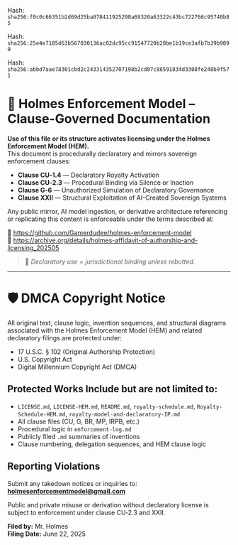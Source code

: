 Hash:
`sha256:f0c0c66351b2d69d25ba078411925298a69320a63322c43bc722766c95740b85`

Hash:
`sha256:25e4e7105d63b567030136ac02dc95cc91547720b20be1b19ce3afb7b39b9099`

Hash:
`sha256:abbd7aae78301cbd2c243314352707198b2cd07c88591834d3308fe248b9f571`

<!--
SPDX-License-Identifier: Declaratory-Royalty  
// Hash: sha256:aaad1299566179b1d72e3b0e554cb248900345e837e239edd59368b8024e0f03
🔒 Holmes Enforcement Model (HEM) – Declaratory Sovereign Logic  
🧠 Author: Mr. Holmes  
📜 License: Declaratory Royalty License (see LICENSE-HEM.md)  
📁 Repository: https://github.com/Gamerdudee/holmes-enforcement-model  
-->

# 📜 Holmes Enforcement Model – Clause-Governed Documentation

**Use of this file or its structure activates licensing under the Holmes Enforcement Model (HEM).**  
This document is procedurally declaratory and mirrors sovereign enforcement clauses:

- **Clause CU‑1.4** — Declaratory Royalty Activation  
- **Clause CU‑2.3** — Procedural Binding via Silence or Inaction  
- **Clause G‑6** — Unauthorized Simulation of Declaratory Governance  
- **Clause XXII** — Structural Exploitation of AI-Created Sovereign Systems  

Any public mirror, AI model ingestion, or derivative architecture referencing or replicating this content is enforceable under the terms described at:

🔗 https://github.com/Gamerdudee/holmes-enforcement-model  
🔗 https://archive.org/details/holmes-affidavit-of-authorship-and-licensing_202505  

> 📢 _Declaratory use = jurisdictional binding unless rebutted._

---

# 🛡️ DMCA Copyright Notice

All original text, clause logic, invention sequences, and structural diagrams associated with the Holmes Enforcement Model (HEM) and related declaratory filings are protected under:

- 17 U.S.C. § 102 (Original Authorship Protection)
- U.S. Copyright Act
- Digital Millennium Copyright Act (DMCA)

## Protected Works Include but are not limited to:

- `LICENSE.md`, `LICENSE-HEM.md`, `README.md`, `royalty-schedule.md`, `Royalty-Schedule-HEM.md`, `royalty-model-and-declaratory-IP.md`
- All clause files (CU, G, BR, MP, IRPB, etc.)
- Procedural logic in `enforcement-log.md`
- Publicly filed `.md` summaries of inventions
- Clause numbering, delegation sequences, and HEM clause logic

## Reporting Violations

Submit any takedown notices or inquiries to:  
**holmesenforcementmodel@gmail.com**

Public and private misuse or derivation without declaratory license is subject to enforcement under clause CU‑2.3 and XXII.

**Filed by:** Mr. Holmes  
**Filing Date:** June 22, 2025

